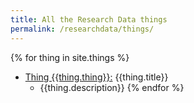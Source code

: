 ```yaml
---
title: All the Research Data things
permalink: /researchdata/things/
---
```

{% for thing in site.things %}
- [Thing {{thing.thing}}:]({{site.baseurl}}/researchdata/thing-{{thing.thing}}) {{thing.title}}
	- {{thing.description}}
{% endfor %}